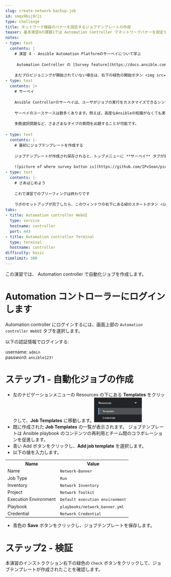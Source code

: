 ```yaml
---
slug: create-network-backup-job
id: smqx9bsj9r2i
type: challenge
title: ネットワーク機器のバナーを設定するジョブテンプレートの作成
teaser: 基本演習4の課題1では Automation Controller でネットワークバナーを設定するジョブテンプレートの作成方法を学びます
notes:
- type: text
  contents: |
    # 演習 4 - Ansible Automation Platformのサーベイについて学ぶ

     Automation Controller の [Survey feature](https://docs.ansible.com/automation-controller/latest/html/userguide/job_templates.html#surveys) 機能の使い方を確認します。サーベイでは、'Prompt for Extra Variables'と同様に、プレイブックに追加の変数を設定しますが、ユーザーフレンドリーな質問と回答の方法で設定します。サーベイは、ユーザー入力の検証を可能にします。

    まだプロビジョニングが開始されていない場合は、右下の緑色の開始ボタン <img src="https://github.com/IPvSean/pictures_for_github/blob/master/start_button.png?raw=true" width="100px" align="left"> をクリックしてください。
- type: text
  contents: |+
    # サーベイ

    Ansible Controllerのサーベイは、ユーザがジョブの実行をカスタマイズできるシンプルな質問と回答のフォームです。Controllerのロールベースのアクセスコントロールと組み合わせることで、シンプルで簡単なセルフサービスを構築できます。

    サーベイのユースケースは数多くあります。例えば、高度なAnsibleの知識がなくても実行できる「プッシュ・トゥ・ステージ」ボタンを開発者に提供したい場合です。このタスクを起動すると、"どのタグをリリースすべきか？"といった質問への回答を求めることができます。

    多肢選択問題など、さまざまなタイプの質問を出題することが可能です。

- type: text
  contents: |-
    # 最初にジョブテンプレートを作成する

    ジョブテンプレートが作成され保存されると、トップメニューに **サーベイ** タブが表示されます。

    ![picture of where survey button is](https://github.com/IPvSean/pictures_for_github/blob/master/survey.png?raw=true)
- type: text
  contents: |-
    # さあはじめよう

    これで演習でのブリーフィングは終わりです

    ラボのセットアップが完了したら、このウィンドウの右下にある緑のスタートボタン <img src="https://github.com/IPvSean/pictures_for_github/blob/master/start_button.png?raw=true" width="100px" align="left"> をクリックします。
tabs:
- title: Automation controller WebUI
  type: service
  hostname: controller
  port: 443
- title: Automation controller Terminal
  type: terminal
  hostname: controller
difficulty: basic
timelimit: 300
---
```

この演習では、 Automation controller で自動化ジョブを作成します。

Automation コントローラーにログインします
===
Automation controller にログインするには、画面上部の `Automation controller WebUI` タブを選択します。

以下の認証情報でログインする:

username: `admin`<br>
password: `ansible123!`

ステップ1 - 自動化ジョブの作成
===

- 左のナビゲーションメニューの Resources の下にある **Templates** をクリックして、**Job Templates** に移動します。<img src="https://github.com/IPvSean/pictures_for_github/blob/master/job_templates.png?raw=true" width="150px">
- 既に作成された **Job Templates** の一覧が表示されます。 ジョブテンプレートは Ansible playbook のコンテンツの再利用とチーム間のコラボレーションを促進します。
- 青い Add ボタンをクリックし、**Add job template** を選択します。
- 以下の値を入力します。

<table>
  <tr>
    <th>Name</th>
    <th>Value</th>
  </tr>
  <tr>
    <td>Name</td>
    <td><code>Network-Banner</code></td>
  </tr>
  <tr>
    <td>Job Type</td>
    <td><code>Run</code></td>
  </tr>
  <tr>
    <td>Inventory</td>
    <td><code>Network Inventory</code></td>
  </tr>
  <tr>
    <td>Project</td>
    <td><code>Network Toolkit</code></td>
  </tr>
  <tr>
    <td>Execution Environment</td>
    <td><code>Default execution environment</code></td>
  </tr>
  <tr>
    <td>Playbook</td>
    <td><code>playbooks/network_banner.yml</code></td>
  </tr>
  <tr>
    <td>Credential<br></td>
    <td><code>Network Credential</code></td>
  </tr>
</table>

- 青色の **Save** ボタンをクリックし、ジョブテンプレートを保存します。

ステップ2 - 検証
===

本演習のインストラクション右下の緑色の `Check` ボタンをクリックして、ジョブテンプレートが作成されたことを確認します。

